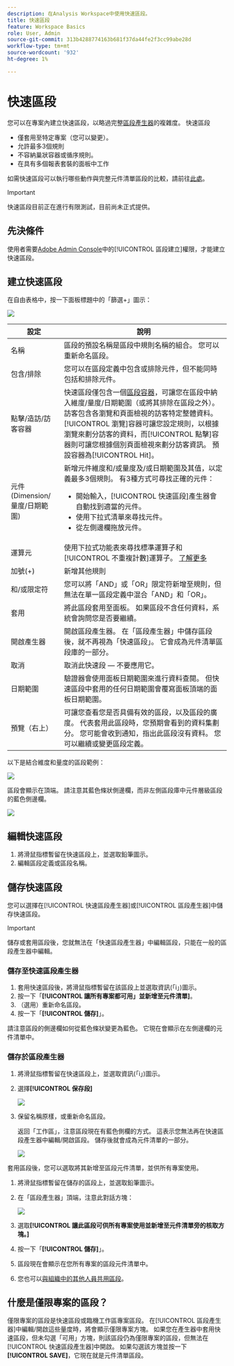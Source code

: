 ```yaml
---
description: 在Analysis Workspace中使用快速區段。
title: 快速區段
feature: Workspace Basics
role: User, Admin
source-git-commit: 313b4288774163b681f37da44fe2f3cc99abe28d
workflow-type: tm+mt
source-wordcount: '932'
ht-degree: 1%

---
```



# 快速區段

您可以在專案內建立快速區段，以略過完整[區段產生器](/help/components/segmentation/segmentation-workflow/seg-build.md)的複雜度。 快速區段

* 僅套用至特定專案（您可以變更）。
* 允許最多3個規則
* 不容納巢狀容器或循序規則。
* 在具有多個報表套裝的面板中工作

如需快速區段可以執行哪些動作與完整元件清單區段的比較，請前往[此處](/help/analyze/analysis-workspace/components/segments/t-freeform-project-segment.md)。

>[!IMPORTANT]
> 快速區段目前正在進行有限測試，目前尚未正式提供。

## 先決條件

使用者需要[Adobe Admin Console](https://experienceleague.adobe.com/docs/analytics/admin/admin-console/permissions/summary-tables.html?lang=en#analytics-tools)中的[!UICONTROL 區段建立]權限，才能建立快速區段。

## 建立快速區段

在自由表格中，按一下面板標題中的「篩選+」圖示：

![](assets/quick-seg1.png)

| 設定 | 說明 |
| --- | --- |
| 名稱 | 區段的預設名稱是區段中規則名稱的組合。 您可以重新命名區段。 |
| 包含/排除 | 您可以在區段定義中包含或排除元件，但不能同時包括和排除元件。 |
| 點擊/造訪/訪客容器 | 快速區段僅包含一個[區段容器](https://experienceleague.adobe.com/docs/analytics/components/segmentation/seg-overview.html?lang=en#section_AF2A28BE92474DB386AE85743C71B2D6)，可讓您在區段中納入維度/量度/日期範圍（或將其排除在區段之外）。  訪客包含各瀏覽和頁面檢視的訪客特定整體資料。[!UICONTROL 瀏覽]容器可讓您設定規則，以根據瀏覽來劃分訪客的資料，而[!UICONTROL 點擊]容器則可讓您根據個別頁面檢視來劃分訪客資訊。 預設容器為[!UICONTROL Hit]。 |
| 元件(Dimension/量度/日期範圍) | 新增元件維度和/或量度及/或日期範圍及其值，以定義最多3個規則。 有3種方式可尋找正確的元件：<ul><li>開始輸入，[!UICONTROL 快速區段]產生器會自動找到適當的元件。</li><li>使用下拉式清單來尋找元件。</li><li>從左側邊欄拖放元件。</li></ul> |
| 運算元 | 使用下拉式功能表來尋找標準運算子和[!UICONTROL 不重複計數]運算子。 [了解更多](https://experienceleague.adobe.com/docs/analytics/components/segmentation/segment-reference/seg-operators.html?lang=en) |
| 加號(+) | 新增其他規則 |
| 和/或限定符 | 您可以將「AND」或「OR」限定符新增至規則，但無法在單一區段定義中混合「AND」和「OR」。 |
| 套用 | 將此區段套用至面板。 如果區段不含任何資料，系統會詢問您是否要繼續。 |
| 開啟產生器 | 開啟區段產生器。 在「區段產生器」中儲存區段後，就不再視為「快速區段」。 它會成為元件清單區段庫的一部分。 |
| 取消 | 取消此快速段 — 不要應用它。 |
| 日期範圍 | 驗證器會使用面板日期範圍來進行資料查閱。 但快速區段中套用的任何日期範圍會覆寫面板頂端的面板日期範圍。 |
| 預覽（右上） | 可讓您查看您是否具備有效的區段，以及區段的廣度。 代表套用此區段時，您預期會看到的資料集劃分。 您可能會收到通知，指出此區段沒有資料。 您可以繼續或變更區段定義。 |

以下是結合維度和量度的區段範例：

![](assets/quick-seg2.png)

區段會顯示在頂端。 請注意其藍色條狀側邊欄，而非左側區段庫中元件層級區段的藍色側邊欄。

![](assets/quick-seg3.png)

## 編輯快速區段

1. 將滑鼠指標暫留在快速區段上，並選取鉛筆圖示。
1. 編輯區段定義或區段名稱。

## 儲存快速區段

您可以選擇在[!UICONTROL 快速區段產生器]或[!UICONTROL 區段產生器]中儲存快速區段。

>[!IMPORTANT]
>儲存或套用區段後，您就無法在「快速區段產生器」中編輯區段，只能在一般的區段產生器中編輯。

### 儲存至快速區段產生器

1. 套用快速區段後，將滑鼠指標暫留在該區段上並選取資訊(「i」)圖示。
1. 按一下「**[!UICONTROL 讓所有專案都可用」並新增至元件清單]**。
1. （選用）重新命名區段。
1. 按一下「**[!UICONTROL 儲存]**」。

請注意區段的側邊欄如何從藍色條狀變更為藍色。 它現在會顯示在左側邊欄的元件清單中。

### 儲存於區段產生器

1. 將滑鼠指標暫留在快速區段上，並選取資訊(「i」)圖示。
1. 選擇&#x200B;**[!UICONTROL 保存段]**

   ![](assets/save-quick-seg.png)

1. 保留名稱原樣，或重新命名區段。

   返回「工作區」，注意區段現在有藍色側欄的方式。 這表示您無法再在快速區段產生器中編輯/開啟區段。 儲存後就會成為元件清單的一部分。

   ![](assets/quick-seg4.png)

套用區段後，您可以選取將其新增至區段元件清單，並供所有專案使用。

1. 將滑鼠指標暫留在儲存的區段上，並選取鉛筆圖示。

1. 在「區段產生器」頂端，注意此對話方塊：

   ![](assets/project-only.png)

1. 選取&#x200B;**[!UICONTROL 讓此區段可供所有專案使用並新增至元件清單旁的核取方塊。]**
1. 按一下「**[!UICONTROL 儲存]**」。
1. 區段現在會顯示在您所有專案的區段元件清單中。
1. 您也可以[與組織中的其他人員共用區段](/help/components/segmentation/segmentation-workflow/t-seg-share.md)。

## 什麼是僅限專案的區段？

僅限專案的區段是快速區段或臨機工作區專案區段。 在[!UICONTROL 區段產生器]中編輯/開啟這些量度時，將會顯示僅限專案方塊。 如果您在產生器中套用快速區段，但未勾選「可用」方塊，則該區段仍為僅限專案的區段，但無法在[!UICONTROL 快速區段產生器]中開啟。 如果勾選該方塊並按一下&#x200B;**[!UICONTROL SAVE]**，它現在就是元件清單區段。